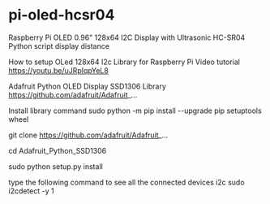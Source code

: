 # pi-oled-hcsr04
Raspberry Pi OLED 0.96" 128x64 I2C Display with Ultrasonic HC-SR04
Python script display distance

How to setup OLed 128x64 I2c Library for Raspberry Pi Video tutorial
https://youtu.be/uJRpIqpYeL8

Adafruit  Python OLED Display SSD1306 Library
https://github.com/adafruit/Adafruit_...

Install library command
sudo python -m pip install --upgrade pip setuptools wheel

git clone 
https://github.com/adafruit/Adafruit_...

cd Adafruit_Python_SSD1306

sudo python setup.py install

type the following command to see all the connected devices i2c
sudo i2cdetect -y 1
